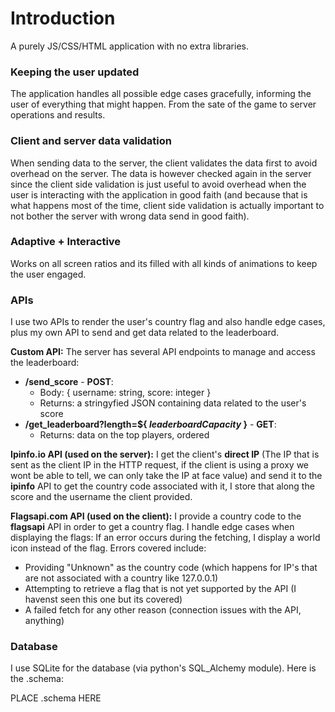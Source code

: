 # Introduction
A purely JS/CSS/HTML application with no extra libraries.

### Keeping the user updated
The application handles all possible edge cases gracefully, informing the user of everything that might happen. From the sate of the game to server operations and results.

### Client and server data validation
When sending data to the server, the client validates the data first to avoid overhead on the server. The data is however checked again in the server since the client side validation is just useful to avoid overhead when the user is interacting with the application in good faith (and because that is what happens most of the time, client side validation is actually important to not bother the server with wrong data send in good faith).

### Adaptive + Interactive
Works on all screen ratios and its filled with all kinds of animations to keep the user engaged.

### APIs
I use two APIs to render the user's country flag and also handle edge cases, plus my own API to send and get data related to the leaderboard.

**Custom API:** The server has several API endpoints to manage and access the leaderboard:
- **/send_score** - **POST**:
    - Body: { username: string, score: integer }
    - Returns: a stringyfied JSON containing data related to the user's score
- **/get_leaderboard?length=${ *leaderboardCapacity* }** - **GET**:
    - Returns: data on the top players, ordered

**Ipinfo.io API (used on the server):** I get the client's **direct IP** (The IP that is sent as the client IP in the HTTP request, if the client is using a proxy we wont be able to tell, we can only take the IP at face value) and send it to the **ipinfo** API to get the country code associated with it, I store that along the score and the username the client provided.

**Flagsapi.com API (used on the client):** I provide a country code to the **flagsapi** API in order to get a country flag. I handle edge cases when displaying the flags: If an error occurs during the fetching, I display a world icon instead of the flag.
Errors covered include:
- Providing "Unknown" as the country code (which happens for IP's that are not associated with a country like 127.0.0.1)
- Attempting to retrieve a flag that is not yet supported by the API (I havenst seen this one but its covered)
- A failed fetch for any other reason (connection issues with the API, anything)


### Database
I use SQLite for the database (via python's SQL_Alchemy module). Here is the .schema:


PLACE .schema HERE